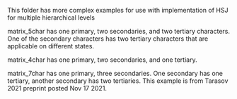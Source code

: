 This folder has more complex examples for use with implementation of HSJ for multiple hierarchical levels

matrix_5char has one primary, two secondaries, and two tertiary characters. One of the secondary characters has two tertiary characters that are applicable on different states.

matrix_4char has one primary, two secondaries, and one tertiary.

matrix_7char has one primary, three secondaries. One secondary has one tertiary, another secondary has two tertiaries. This example is from Tarasov 2021 preprint posted Nov 17 2021.
